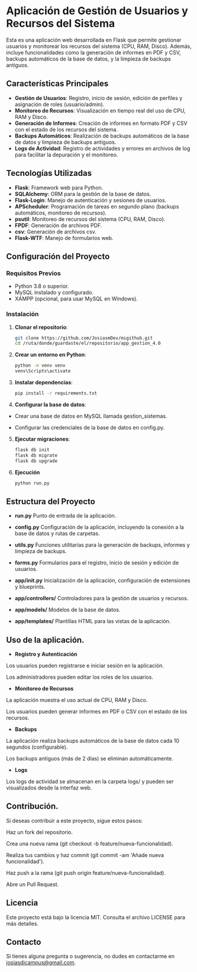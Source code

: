 # Aplicación de Gestión de Usuarios y Recursos del Sistema

Esta es una aplicación web desarrollada en Flask que permite gestionar usuarios y monitorear los recursos del sistema (CPU, RAM, Disco). Además, incluye funcionalidades como la generación de informes en PDF y CSV, backups automáticos de la base de datos, y la limpieza de backups antiguos.

## Características Principales

- **Gestión de Usuarios**: Registro, inicio de sesión, edición de perfiles y asignación de roles (usuario/admin).
- **Monitoreo de Recursos**: Visualización en tiempo real del uso de CPU, RAM y Disco.
- **Generación de Informes**: Creación de informes en formato PDF y CSV con el estado de los recursos del sistema.
- **Backups Automáticos**: Realización de backups automáticos de la base de datos y limpieza de backups antiguos.
- **Logs de Actividad**: Registro de actividades y errores en archivos de log para facilitar la depuración y el monitoreo.

## Tecnologías Utilizadas

- **Flask**: Framework web para Python.
- **SQLAlchemy**: ORM para la gestión de la base de datos.
- **Flask-Login**: Manejo de autenticación y sesiones de usuarios.
- **APScheduler**: Programación de tareas en segundo plano (backups automáticos, monitoreo de recursos).
- **psutil**: Monitoreo de recursos del sistema (CPU, RAM, Disco).
- **FPDF**: Generación de archivos PDF.
- **csv**: Generación de archivos csv.
- **Flask-WTF**: Manejo de formularios web.

## Configuración del Proyecto

### Requisitos Previos

- Python 3.8 o superior.
- MySQL instalado y configurado.
- XAMPP (opcional, para usar MySQL en Windows).

### Instalación

1. **Clonar el repositorio**:
   ```bash
   git clone https://github.com/JosiasmDev/migithub.git
   cd /ruta/donde/guardaste/el/repositorio/app_gestion_4.0

2. **Crear un entorno en Python**:
    ```bash
    python -m venv venv
    venv\Scripts\activate

3. **Instalar dependencias**:
    ```bash
    pip install -r requirements.txt

4. **Configurar la base de datos**:
- Crear una base de datos en MySQL llamada gestion_sistemas.

- Configurar las credenciales de la base de datos en config.py.

5. **Ejecutar migraciones**:
    ```bash
    flask db init
    flask db migrate
    flask db upgrade

6. **Ejecución**
    ```bash	
    python run.py

## Estructura del Proyecto

- **run.py** Punto de entrada de la aplicación.

- **config.py** Configuración de la aplicación, incluyendo la conexión a la base de datos y rutas de carpetas.

- **utils.py** Funciones utilitarias para la generación de backups, informes y limpieza de backups.

- **forms.py** Formularios para el registro, inicio de sesión y edición de usuarios.

- **app/init.py** Inicialización de la aplicación, configuración de extensiones y blueprints.

- **app/controllers/** Controladores para la gestión de usuarios y recursos.

- **app/models/** Modelos de la base de datos.

- **app/templates/** Plantillas HTML para las vistas de la aplicación.

## Uso de la aplicación.

- **Registro y Autenticación**

Los usuarios pueden registrarse e iniciar sesión en la aplicación.

Los administradores pueden editar los roles de los usuarios.

- **Monitoreo de Recursos**

La aplicación muestra el uso actual de CPU, RAM y Disco.

Los usuarios pueden generar informes en PDF o CSV con el estado de los recursos.

- **Backups**

La aplicación realiza backups automáticos de la base de datos cada 10 segundos (configurable).

Los backups antiguos (más de 2 días) se eliminan automáticamente.

- **Logs**

Los logs de actividad se almacenan en la carpeta logs/ y pueden ser visualizados desde la interfaz web.


## Contribución.

Si deseas contribuir a este proyecto, sigue estos pasos:

Haz un fork del repositorio.

Crea una nueva rama (git checkout -b feature/nueva-funcionalidad).

Realiza tus cambios y haz commit (git commit -am 'Añade nueva funcionalidad').

Haz push a la rama (git push origin feature/nueva-funcionalidad).

Abre un Pull Request.


## Licencia
Este proyecto está bajo la licencia MIT. Consulta el archivo LICENSE para más detalles.

## Contacto
Si tienes alguna pregunta o sugerencia, no dudes en contactarme en josiasdicampus@gmail.com.